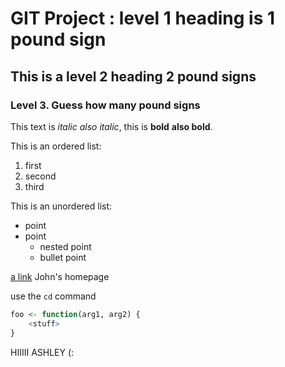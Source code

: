 # GIT Project : level 1 heading is 1 pound sign
## This is a level 2 heading 2 pound signs
### Level 3. Guess how many pound signs

This text is *italic* _also italic_, this is **bold** __also bold__.

This is an ordered list:
1. first 
2. second
3. third

This is an unordered list:
- point 
- point
  - nested point
  - bullet point

[a link](https://pearsonlab.github.io) John's homepage

use the `cd` command
```R
foo <- function(arg1, arg2) {
	<stuff>
}
```
 
 
 
HIIIII ASHLEY (:
